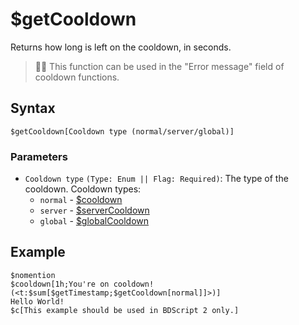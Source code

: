 # $getCooldown
Returns how long is left on the cooldown, in seconds.

> 🧙‍♂️ This function can be used in the "Error message" field of cooldown functions.

## Syntax
```
$getCooldown[Cooldown type (normal/server/global)]
```

### Parameters
- `Cooldown type` `(Type: Enum || Flag: Required)`: The type of the cooldown. Cooldown types:
  - `normal` - [$cooldown](./cooldown.md)
  - `server` - [$serverCooldown](./serverCooldown.md)
  - `global` - [$globalCooldown](./globalCooldown.md)

## Example
```
$nomention
$cooldown[1h;You're on cooldown! (<t:$sum[$getTimestamp;$getCooldown[normal]]>)]
Hello World!
$c[This example should be used in BDScript 2 only.]
```

